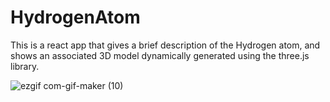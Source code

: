 # HydrogenAtom
This is a react app that gives a brief description of the Hydrogen atom, and shows an associated 3D model dynamically generated using the three.js library.

![ezgif com-gif-maker (10)](https://user-images.githubusercontent.com/12768908/207328438-fe5de89c-3dcb-402b-b7b2-55cd2d18ce3c.gif)
